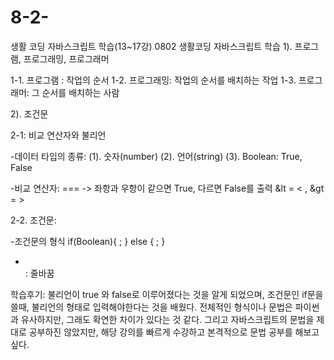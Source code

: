 # 8-2-
생활 코딩 자바스크립트 학습(13~17강)
0802 생활코딩 자바스크립트 학습
1). 프로그램, 프로그래밍, 프로그래머

1-1. 프로그램 : 작업의 순서
1-2. 프로그래밍: 작업의 순서를 배치하는 작업
1-3. 프로그래머: 그 순서를 배치하는 사람

2). 조건문

2-1: 비교 연산자와 불리언

-데이터 타입의 종류: (1). 숫자(number)
                           (2). 언어(string)
                           (3). Boolean: True, False

-비교 연산자: === -> 좌항과 우항이 같으면 True, 다르면 False를 출력
                  &lt = < , &gt = >

2-2. 조건문: 

-조건문의 형식 
   if(Boolean){
                   ;
     }
   else {
                  ;
          }
- <br>: 줄바꿈

학습후기: 불리언이 true 와 false로 이루어졌다는 것을 알게 되었으며, 조건문인 if문을 쓸때, 불리언의 형태로 입력해야한다는 것을 배웠다.
         전체적인 형식이나 문법은 파이썬과 유사하지만, 그래도 확연한 차이가 있다는 것 같다.
         그리고 자바스크립트의 문법을 제대로 공부하진 않았지만, 해당 강의를 빠르게 수강하고 본격적으로 문법 공부를 해보고 싶다.